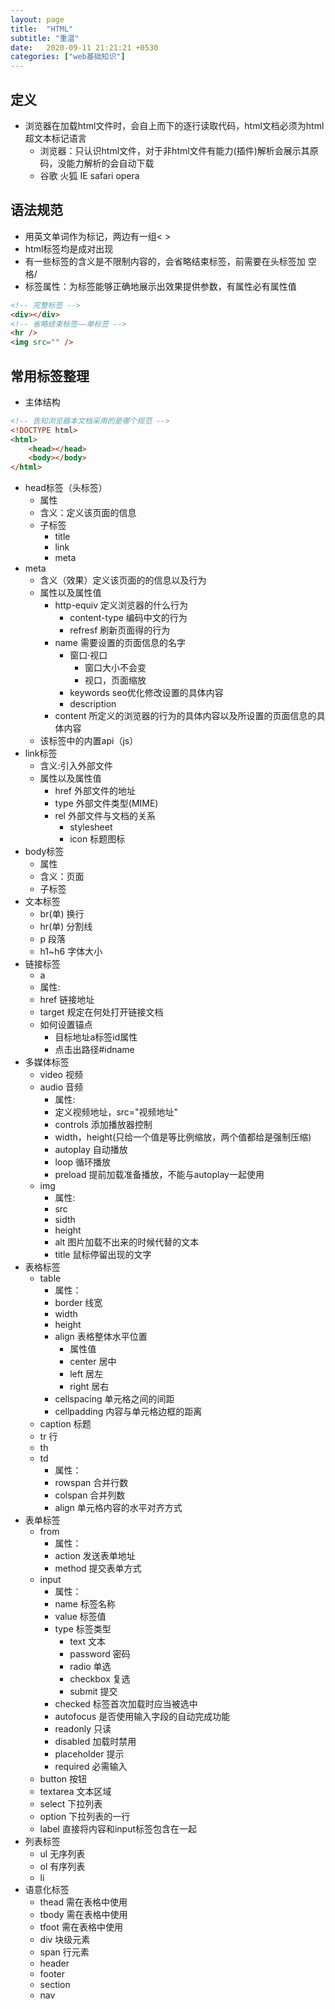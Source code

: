 ```yaml
---
layout: page
title:  "HTML"
subtitle: "重温"
date:   2020-09-11 21:21:21 +0530
categories: ["web基础知识"]
---
```


## 定义

- 浏览器在加载html文件时，会自上而下的逐行读取代码，html文档必须为html超文本标记语言
    - 浏览器：只认识html文件，对于非html文件有能力(插件)解析会展示其原码，没能力解析的会自动下载
    - 谷歌 火狐 IE safari opera

## 语法规范

- 用英文单词作为标记，两边有一组< >
- html标签均是成对出现
- 有一些标签的含义是不限制内容的，会省略结束标签，前需要在头标签加 空格/ 
- 标签属性：为标签能够正确地展示出效果提供参数，有属性必有属性值

```html
<!-- 完整标签 -->
<div></div>
<!-- 省略结束标签——单标签 -->
<hr />
<img src="" />
```

## 常用标签整理

- 主体结构

```html
<!-- 告知浏览器本文档采用的是哪个规范 -->
<!DOCTYPE html>
<html>
    <head></head>
    <body></body>
</html>
```

- head标签（头标签）
    - 属性
    - 含义：定义该页面的信息
    - 子标签
        - title
        - link
        - meta
- meta
    - 含义（效果）定义该页面的的信息以及行为
    - 属性以及属性值
        - http-equiv 定义浏览器的什么行为
            - content-type 编码中文的行为
            - refresf 刷新页面得的行为
        - name 需要设置的页面信息的名字
            - 窗口·视口
                - 窗口大小不会变
                - 视口，页面缩放
            - keywords  seo优化修改设置的具体内容
            - description
        - content 所定义的浏览器的行为的具体内容以及所设置的页面信息的具体内容
    - 该标签中的内置api（js）
- link标签
    - 含义:引入外部文件
    - 属性以及属性值
        - href 外部文件的地址
        - type 外部文件类型(MIME)
        - rel 外部文件与文档的关系
            - stylesheet
            - icon 标题图标
- body标签
    - 属性
    - 含义：页面
    - 子标签
- 文本标签
    - br(单) 换行
    - hr(单)	 分割线
    - p 段落
    - h1~h6 字体大小
- 链接标签
	- a
	- 属性:
	- href 链接地址
	- target 规定在何处打开链接文档
	- 如何设置锚点
		- 目标地址a标签id属性
		- 点击出路径#idname
- 多媒体标签
	- video 视频
	- audio	音频
		- 属性:
		- 定义视频地址，src="视频地址"
		- controls 添加播放器控制
		- width，height(只给一个值是等比例缩放，两个值都给是强制压缩)
		- autoplay 自动播放
		- loop 循环播放
		- preload 提前加载准备播放，不能与autoplay一起使用
	- img
		- 属性:
		- src
		- sidth
		- height
		- alt 图片加载不出来的时候代替的文本
		- title 鼠标停留出现的文字
- 表格标签
	- table
		- 属性：
		- border 线宽
		- width
		- height
		- align 表格整体水平位置
			- 属性值
			- center 居中
			- left 居左
			- right 居右
		- cellspacing 单元格之间的间距
		- cellpadding 内容与单元格边框的距离
	- caption 标题
	- tr 行 
	- th
	- td
		- 属性：
		- rowspan 合并行数
		- colspan 合并列数
		- align 单元格内容的水平对齐方式
- 表单标签
	- from
		- 属性：
		- action 发送表单地址
		- method 提交表单方式
	- input
		- 属性：
		- name 标签名称
		- value 标签值
		- type 标签类型
			- text 文本
			- password 密码
			- radio 单选
			- checkbox 复选
			- submit 提交
		- checked 标签首次加载时应当被选中
		- autofocus 是否使用输入字段的自动完成功能
		- readonly 只读
		- disabled 加载时禁用
		- placeholder 提示
		- required 必需输入
	- button 按钮
	- textarea 文本区域
	- select 下拉列表
	- option 下拉列表的一行
	- label 直接将内容和input标签包含在一起
- 列表标签
	- ul 无序列表
	- ol 有序列表
	- li
- 语意化标签
	- thead 需在表格中使用
	- tbody 需在表格中使用
	- tfoot 需在表格中使用
	- div 块级元素
	- span 行元素
	- header
	- footer
	- section
	- nav